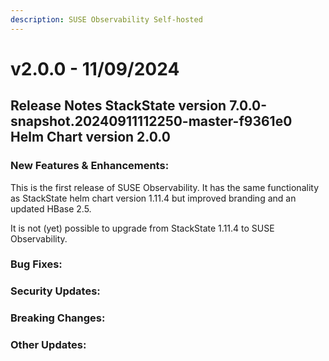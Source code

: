 ```yaml
---
description: SUSE Observability Self-hosted
---
```


# v2.0.0 - 11/09/2024

## Release Notes StackState version 7.0.0-snapshot.20240911112250-master-f9361e0 Helm Chart version 2.0.0

### New Features & Enhancements:

This is the first release of SUSE Observability.
It has the same functionality as StackState helm chart version 1.11.4 but improved branding and an updated HBase 2.5.

It is not (yet) possible to upgrade from StackState 1.11.4 to SUSE Observability.

### Bug Fixes:

### Security Updates:

### Breaking Changes:

### Other Updates:
